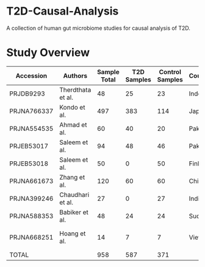 # T2D-Causal-Analysis
A collection of human gut microbiome studies for causal analysis of T2D.

# Study Overview
| Accession   | Authors           | Sample  Total | T2D  Samples | Control  Samples | Country/region | Instrument          | Strategy | Layout | Region | GHGMP |
|-------------|-------------------|---------------|--------------|------------------|----------------|---------------------|----------|--------|--------|-------|
| PRJDB9293   | Therdthata et al. |            48 |           25 |               23 | Indonesia      | Illumina MiSeq      | PCR      | Paired | V3-V4  | Yes   |
| PRJNA766337 | Kondo et al.      |           497 |          383 |              114 | Japan          | Illumina MiSeq      | PCR      | Paired | V3-V4  | Yes   |
| PRJNA554535 | Ahmad et al.      |            60 |           40 |               20 | Pakistan       | Illumina MiSeq      | PCR      | Single | V3-V4  | Yes   |
| PRJEB53017  | Saleem et al.     |            94 |           48 |               46 | Pakistan       | Illumina MiSeq      | PCR      | Paired | V3-V4  | Yes   |
| PRJEB53018  | Saleem et al.     |            50 |            0 |               50 | Finland        | Illumina MiSeq      | PCR      | Paired | V3-V4  | No    |
| PRJNA661673 | Zhang et al.      |           120 |           60 |               60 | China          | Illumina MiSeq      | PCR      | Paired | V3-V4  | No    |
| PRJNA399246 | Chaudhari et al.  |            27 |            0 |               27 | India          | Illumina MiSeq      | PCR      | Paired | V3-V4  | No    |
| PRJNA588353 | Babiker et al.    |            48 |           24 |               24 | Sudan          | Ion Torrent S5 XL   | PCR      | Single | V3-V4  | Yes   |
| PRJNA668251 | Hoang et al.      |            14 |            7 |                7 | Vietnam        | Illumina HiSeq 2500 | PCR      | Paired | V3-V4  | Yes   |
| TOTAL       |                   |           958 |          587 |              371 |                |                     |          |        |        |       |
